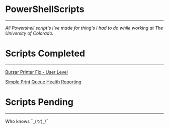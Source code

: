 # PowerShellScripts
---
*All Powershell script's I've made for thing's i had to do while working at The University of Colorado.*



# Scripts Completed
---

[Bursar Printer Fix - User Level](https://github.com/Crash0v3r1de/PowerShellScripts/blob/master/SCCM_Bursar_Printer_Fix.ps1)

[Simple Print Queue Health Reporting](https://github.com/Crash0v3r1de/PowerShellScripts/blob/master/PrintQueue_SimpleMonitor.ps1)




# Scripts Pending
---
Who knows  ¯\_(ツ)_/¯

